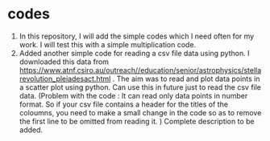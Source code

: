 # codes
1. In this repository, I will add the simple codes which I need often for my work. I will test this with a simple multiplication code. 
2. Added another simple code for reading a csv file data using python. I downloaded this data from https://www.atnf.csiro.au/outreach//education/senior/astrophysics/stellarevolution_pleiadesact.html . The aim was to read and plot data points in a scatter plot using python. Can use this in future just to read the csv file data. (Problem with the code : It can read only data points in number format. So if your csv file contains a header for the titles of the coloumns, you need to make a small change in the code so as to remove the first line to be omitted from reading it. ) Complete description to be added. 
